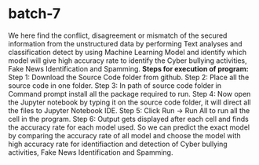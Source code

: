 # batch-7
We here find the conflict, disagreement or mismatch of the secured information from the unstructured data by performing Text analyses and classification detect by using Machine Learning Model and identify which model will give high accuracy rate to identify the Cyber bullying activities, Fake News Identification and Spamming.
**Steps for execution of program:**
Step 1: Download the Source Code folder from github.
Step 2: Place all the source code in one folder.
Step 3: In path of source code folder in Command prompt install all the package required to run.
Step 4: Now open the Jupyter notebook by typing it on the source code folder, it will direct all the files to Jupyter Notebook IDE.
Step 5: Click Run -> Run All to run all the cell in the program.
Step 6: Output gets displayed after each cell and finds the accuracy rate for each model used. So we can predict the exact model by comparing the accuracy rate of all model and choose the model with high accuracy rate for identifiaction and detection of Cyber bullying activities, Fake News Identification and Spamming.
